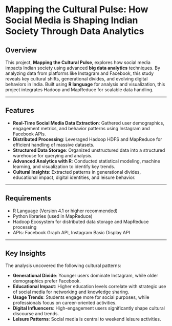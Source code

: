 # Mapping the Cultural Pulse: How Social Media is Shaping Indian Society Through Data Analytics

## Overview  
This project, **Mapping the Cultural Pulse**, explores how social media impacts Indian society using advanced **big data analytics** techniques. By analyzing data from platforms like Instagram and Facebook, this study reveals key cultural shifts, generational divides, and evolving digital behaviors in India. Built using **R language** for analysis and visualization, this project integrates Hadoop and MapReduce for scalable data handling.

---

## Features  
- **Real-Time Social Media Data Extraction**: Gathered user demographics, engagement metrics, and behavior patterns using Instagram and Facebook APIs.  
- **Distributed Processing**: Leveraged Hadoop HDFS and MapReduce for efficient handling of massive datasets.  
- **Structured Data Storage**: Organized unstructured data into a structured warehouse for querying and analysis.  
- **Advanced Analytics with R**: Conducted statistical modeling, machine learning, and visualization to identify key trends.  
- **Cultural Insights**: Extracted patterns in generational divides, educational impact, digital identities, and leisure behavior.

---

## Requirements
- R Language (Version 4.1 or higher recommended)
- Python libraries (used in MapReduce)
- Hadoop Ecosystem for distributed data storage and MapReduce processing
- APIs: Facebook Graph API, Instagram Basic Display API

---

## Key Insights
The analysis uncovered the following cultural patterns:
- **Generational Divide**: Younger users dominate Instagram, while older demographics prefer Facebook.
- **Educational Impact**: Higher education levels correlate with strategic use of social media for networking and knowledge sharing.
- **Usage Trends**: Students engage more for social purposes, while professionals focus on career-oriented activities.
- **Digital Influencers**: High-engagement users significantly shape cultural discourse and trends.
- **Leisure Patterns**: Social media is central to weekend leisure activities.

